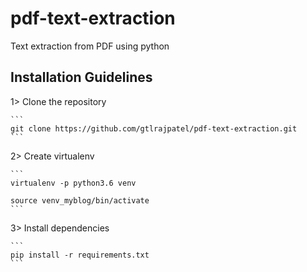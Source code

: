 # pdf-text-extraction
Text extraction from PDF using python


## Installation Guidelines

1> Clone the repository

    ```
    git clone https://github.com/gtlrajpatel/pdf-text-extraction.git
    ```

2> Create virtualenv

    ```
    virtualenv -p python3.6 venv

    source venv_myblog/bin/activate
    ```

3> Install dependencies

    ```
    pip install -r requirements.txt
    ```